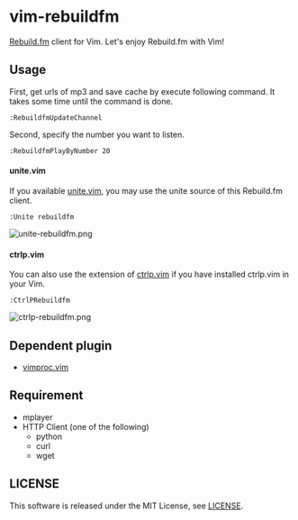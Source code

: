 vim-rebuildfm
=============

[Rebuild.fm](http://rebuild.fm/) client for Vim.
Let's enjoy Rebuild.fm with Vim!


## Usage

First, get urls of mp3 and save cache by execute following command.
It takes some time until the command is done.

```vim
:RebuildfmUpdateChannel
```

Second, specify the number you want to listen.

```vim
:RebuildfmPlayByNumber 20
```

#### unite.vim

If you available [unite.vim](https://github.com/Shougo/unite.vim), you may use
the unite source of this Rebuild.fm client.

```vim
:Unite rebuildfm
```

![unite-rebuildfm.png](https://raw.githubusercontent.com/wiki/koturn/vim-rebuildfm/image/unite-rebuildfm.png)

#### ctrlp.vim

You can also use the extension of [ctrlp.vim](https://github.com/ctrlpvim/ctrlp.vim)
if you have installed ctrlp.vim in your Vim.

```vim
:CtrlPRebuildfm
```

![ctrlp-rebuildfm.png](https://raw.githubusercontent.com/wiki/koturn/vim-rebuildfm/image/ctrlp-rebuildfm.png)


## Dependent plugin

- [vimproc.vim](https://github.com/Shougo/vimproc.vim)


## Requirement

- mplayer
- HTTP Client (one of the following)
  - python
  - curl
  - wget


## LICENSE

This software is released under the MIT License, see [LICENSE](LICENSE).
